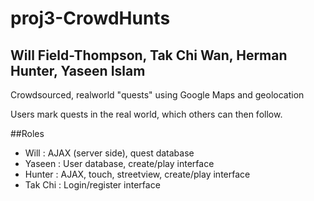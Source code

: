 proj3-CrowdHunts
================

## Will Field-Thompson, Tak Chi Wan, Herman Hunter, Yaseen Islam

Crowdsourced, realworld "quests" using Google Maps and geolocation

Users mark quests in the real world, which others can then follow.

##Roles
- Will 	  : AJAX (server side), quest database
- Yaseen  : User database, create/play interface
- Hunter  : AJAX, touch, streetview, create/play interface
- Tak Chi : Login/register interface

